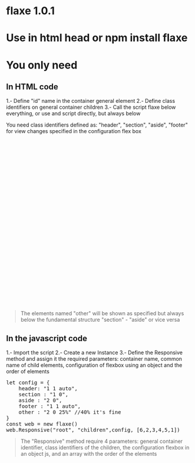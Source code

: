 # flaxe 1.0.1

# Use in html head or npm install flaxe

> <script src="https://unpkg.com/flaxe@1.0.1"></script>

# You only need 
## In HTML code
1.- Define "id" name in the container general element
2.- Define class identifiers on general container children
3.- Call the script flaxe below everything, or use and script directly, but always below

You need class identifiers defined as: "header", "section", "aside", "footer" for view changes specified in the configuration flex box

<pre>
	<div id="root">
		<div class="children header">
		</div>
		<div class="children section">
		</div>
		<div class="children aside">
		</div>
		<div class="children footer">
		</div>
		<div class="children other">
		</div>
		<div class="children other">
		</div>
	</div>
</pre>

> The elements named "other" will be shown as specified but always below the fundamental structure "section" - "aside" or vice versa

## In the javascript code

1.- Import the script
2.- Create a new Instance
3.- Define the Responsive method and assign it the required parameters: container name, common name of child elements, configuration of flexbox using an object and the order of elements

<pre>
let config = {
	header: "1 1 auto",
	section : "1 0",
	aside : "2 0",
	footer : "1 1 auto",
	other : "2 0 25%" //40% it's fine 
}
const web = new flaxe()
web.Responsive("root", "children",config, [6,2,3,4,5,1])
</pre>

> The "Responsive" method require 4 parameters: general container identifier, class identifiers of the children, the configuration flexbox in an object js, and an array with the order of the elements 
